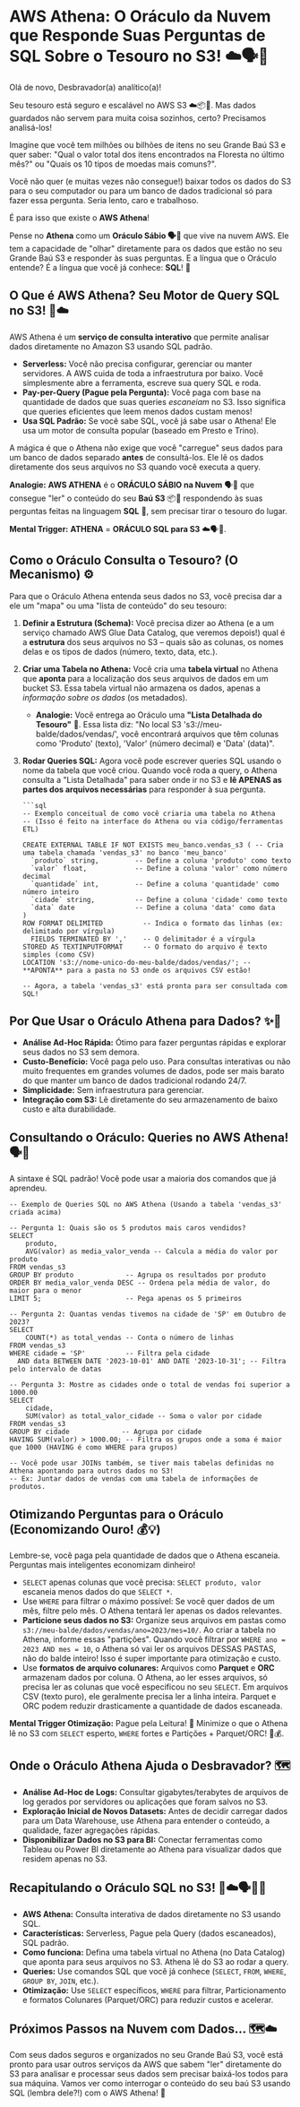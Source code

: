 # AWS Athena: O Oráculo da Nuvem que Responde Suas Perguntas de SQL Sobre o Tesouro no S3! ☁️🗣️🔎

Olá de novo, Desbravador(a) analítico(a)!

Seu tesouro está seguro e escalável no AWS S3 ☁️📦💎. Mas dados guardados não servem para muita coisa sozinhos, certo? Precisamos analisá-los!

Imagine que você tem milhões ou bilhões de itens no seu Grande Baú S3 e quer saber: "Qual o valor total dos itens encontrados na Floresta no último mês?" ou "Quais os 10 tipos de moedas mais comuns?".

Você não quer (e muitas vezes não consegue!) baixar todos os dados do S3 para o seu computador ou para um banco de dados tradicional só para fazer essa pergunta. Seria lento, caro e trabalhoso.

É para isso que existe o **AWS Athena**!

Pense no **Athena** como um **Oráculo Sábio 🗣️🔎** que vive na nuvem AWS. Ele tem a capacidade de "olhar" diretamente para os dados que estão no seu Grande Baú S3 e responder às suas perguntas. E a língua que o Oráculo entende? É a língua que você já conhece: **SQL**! 🔑

## O Que é AWS Athena? Seu Motor de Query SQL no S3! 🧠☁️

AWS Athena é um **serviço de consulta interativo** que permite analisar dados diretamente no Amazon S3 usando SQL padrão.

* **Serverless:** Você não precisa configurar, gerenciar ou manter servidores. A AWS cuida de toda a infraestrutura por baixo. Você simplesmente abre a ferramenta, escreve sua query SQL e roda.
* **Pay-per-Query (Pague pela Pergunta):** Você paga com base na quantidade de dados que suas queries *escaneiam* no S3. Isso significa que queries eficientes que leem menos dados custam menos!
* **Usa SQL Padrão:** Se você sabe SQL, você já sabe usar o Athena! Ele usa um motor de consulta popular (baseado em Presto e Trino).

A mágica é que o Athena não exige que você "carregue" seus dados para um banco de dados separado **antes** de consultá-los. Ele lê os dados diretamente dos seus arquivos no S3 quando você executa a query.

**Analogie:** **AWS ATHENA** é o **ORÁCULO SÁBIO na Nuvem** 🗣️🔎 que consegue "ler" o conteúdo do seu **Baú S3** 📦💎 respondendo às suas perguntas feitas na linguagem **SQL** 🔑, sem precisar tirar o tesouro do lugar.

**Mental Trigger:** **ATHENA** = **ORÁCULO SQL para S3** ☁️🗣️🔑.

## Como o Oráculo Consulta o Tesouro? (O Mecanismo) ⚙️

Para que o Oráculo Athena entenda seus dados no S3, você precisa dar a ele um "mapa" ou uma "lista de conteúdo" do seu tesouro:

1.  **Definir a Estrutura (Schema):** Você precisa dizer ao Athena (e a um serviço chamado AWS Glue Data Catalog, que veremos depois!) qual é a **estrutura** dos seus arquivos no S3 – quais são as colunas, os nomes delas e os tipos de dados (número, texto, data, etc.).
2.  **Criar uma Tabela no Athena:** Você cria uma **tabela virtual** no Athena que **aponta** para a localização dos seus arquivos de dados em um bucket S3. Essa tabela virtual não armazena os dados, apenas a *informação sobre os dados* (os metadados).
    * **Analogie:** Você entrega ao Oráculo uma **"Lista Detalhada do Tesouro"** 📜. Essa lista diz: "No local S3 's3://meu-balde/dados/vendas/', você encontrará arquivos que têm colunas como 'Produto' (texto), 'Valor' (número decimal) e 'Data' (data)".
3.  **Rodar Queries SQL:** Agora você pode escrever queries SQL usando o nome da tabela que você criou. Quando você roda a query, o Athena consulta a "Lista Detalhada" para saber onde ir no S3 e **lê APENAS as partes dos arquivos necessárias** para responder à sua pergunta.

        ```sql
        -- Exemplo conceitual de como você criaria uma tabela no Athena
        -- (Isso é feito na interface do Athena ou via código/ferramentas ETL)
        
        CREATE EXTERNAL TABLE IF NOT EXISTS meu_banco.vendas_s3 ( -- Cria uma tabela chamada 'vendas_s3' no banco 'meu_banco'
          `produto` string,         -- Define a coluna 'produto' como texto
          `valor` float,            -- Define a coluna 'valor' como número decimal
          `quantidade` int,         -- Define a coluna 'quantidade' como número inteiro
          `cidade` string,          -- Define a coluna 'cidade' como texto
          `data` date               -- Define a coluna 'data' como data
        )
        ROW FORMAT DELIMITED          -- Indica o formato das linhas (ex: delimitado por vírgula)
          FIELDS TERMINATED BY ','    -- O delimitador é a vírgula
        STORED AS TEXTINPUTFORMAT     -- O formato do arquivo é texto simples (como CSV)
        LOCATION 's3://nome-unico-do-meu-balde/dados/vendas/'; -- **APONTA** para a pasta no S3 onde os arquivos CSV estão!
        
        -- Agora, a tabela 'vendas_s3' está pronta para ser consultada com SQL!


## Por Que Usar o Oráculo Athena para Dados? ✨🔎

* **Análise Ad-Hoc Rápida:** Ótimo para fazer perguntas rápidas e explorar seus dados no S3 sem demora.
* **Custo-Benefício:** Você paga pelo uso. Para consultas interativas ou não muito frequentes em grandes volumes de dados, pode ser mais barato do que manter um banco de dados tradicional rodando 24/7.
* **Simplicidade:** Sem infraestrutura para gerenciar.
* **Integração com S3:** Lê diretamente do seu armazenamento de baixo custo e alta durabilidade.

## Consultando o Oráculo: Queries no AWS Athena! 🗣️🔑

A sintaxe é SQL padrão! Você pode usar a maioria dos comandos que já aprendeu.


    -- Exemplo de Queries SQL no AWS Athena (Usando a tabela 'vendas_s3' criada acima)
    
    -- Pergunta 1: Quais são os 5 produtos mais caros vendidos?
    SELECT
        produto,
        AVG(valor) as media_valor_venda -- Calcula a média do valor por produto
    FROM vendas_s3
    GROUP BY produto             -- Agrupa os resultados por produto
    ORDER BY media_valor_venda DESC -- Ordena pela média de valor, do maior para o menor
    LIMIT 5;                     -- Pega apenas os 5 primeiros
    
    -- Pergunta 2: Quantas vendas tivemos na cidade de 'SP' em Outubro de 2023?
    SELECT
        COUNT(*) as total_vendas -- Conta o número de linhas
    FROM vendas_s3
    WHERE cidade = 'SP'          -- Filtra pela cidade
      AND data BETWEEN DATE '2023-10-01' AND DATE '2023-10-31'; -- Filtra pelo intervalo de datas
    
    -- Pergunta 3: Mostre as cidades onde o total de vendas foi superior a 1000.00
    SELECT
        cidade,
        SUM(valor) as total_valor_cidade -- Soma o valor por cidade
    FROM vendas_s3
    GROUP BY cidade             -- Agrupa por cidade
    HAVING SUM(valor) > 1000.00; -- Filtra os grupos onde a soma é maior que 1000 (HAVING é como WHERE para grupos)
    
    -- Você pode usar JOINs também, se tiver mais tabelas definidas no Athena apontando para outros dados no S3!
    -- Ex: Juntar dados de vendas com uma tabela de informações de produtos.


## Otimizando Perguntas para o Oráculo (Economizando Ouro! 💰💡)

Lembre-se, você paga pela quantidade de dados que o Athena escaneia. Perguntas mais inteligentes economizam dinheiro!

* `SELECT` apenas colunas que você precisa: `SELECT produto, valor` escaneia menos dados do que `SELECT *`.
* Use `WHERE` para filtrar o máximo possível: Se você quer dados de um mês, filtre pelo mês. O Athena tentará ler apenas os dados relevantes.
* **Particione seus dados no S3:** Organize seus arquivos em pastas como `s3://meu-balde/dados/vendas/ano=2023/mes=10/`. Ao criar a tabela no Athena, informe essas "partições". Quando você filtrar por `WHERE ano = 2023 AND mes = 10`, o Athena só vai ler os arquivos DESSAS PASTAS, não do balde inteiro! Isso é super importante para otimização e custo.
* Use **formatos de arquivo colunares:** Arquivos como **Parquet** e **ORC** armazenam dados por coluna. O Athena, ao ler esses arquivos, só precisa ler as colunas que você especificou no seu `SELECT`. Em arquivos CSV (texto puro), ele geralmente precisa ler a linha inteira. Parquet e ORC podem reduzir drasticamente a quantidade de dados escaneada.

**Mental Trigger Otimização:** Pague pela Leitura! 🤔 Minimize o que o Athena lê no S3 com `SELECT` esperto, `WHERE` fortes e Partições + Parquet/ORC! 🚀💰.

## Onde o Oráculo Athena Ajuda o Desbravador? 🗺️

* **Análise Ad-Hoc de Logs:** Consultar gigabytes/terabytes de arquivos de log gerados por servidores ou aplicações que foram salvos no S3.
* **Exploração Inicial de Novos Datasets:** Antes de decidir carregar dados para um Data Warehouse, use Athena para entender o conteúdo, a qualidade, fazer agregações rápidas.
* **Disponibilizar Dados no S3 para BI:** Conectar ferramentas como Tableau ou Power BI diretamente ao Athena para visualizar dados que residem apenas no S3.

## Recapitulando o Oráculo SQL no S3! 🧠☁️🗣️🔎🔑

* **AWS Athena:** Consulta interativa de dados diretamente no S3 usando SQL.
* **Características:** Serverless, Pague pela Query (dados escaneados), SQL padrão.
* **Como funciona:** Defina uma tabela virtual no Athena (no Data Catalog) que aponta para seus arquivos no S3. Athena lê do S3 ao rodar a query.
* **Queries:** Use comandos SQL que você já conhece (`SELECT`, `FROM`, `WHERE`, `GROUP BY`, `JOIN`, etc.).
* **Otimização:** Use `SELECT` específicos, `WHERE` para filtrar, Particionamento e formatos Colunares (Parquet/ORC) para reduzir custos e acelerar.

## Próximos Passos na Nuvem com Dados... 🗺️☁️

Com seus dados seguros e organizados no seu Grande Baú S3, você está pronto para usar outros serviços da AWS que sabem "ler" diretamente do S3 para analisar e processar seus dados sem precisar baixá-los todos para sua máquina.
Vamos ver como interrogar o conteúdo do seu baú S3 usando SQL (lembra dele?!) com o AWS Athena! 💪
